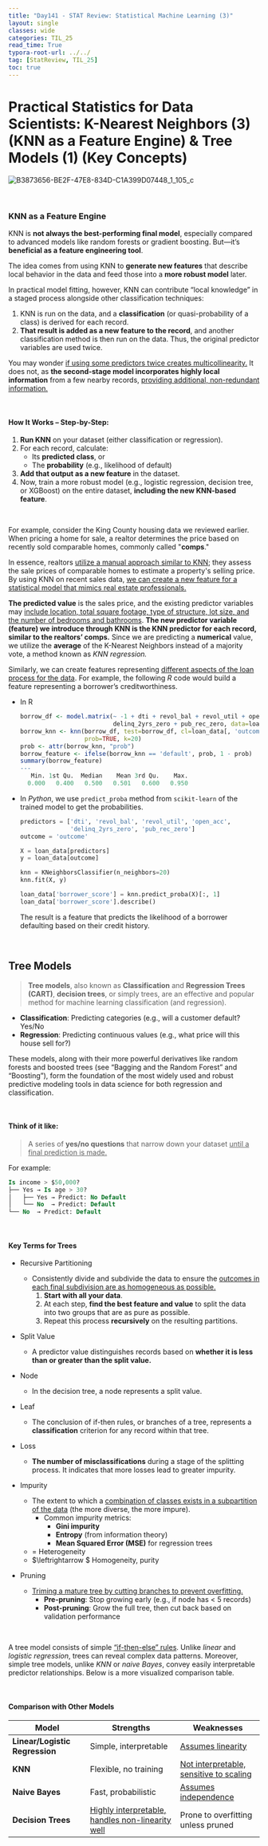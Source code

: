 ```yaml
---
title: "Day141 - STAT Review: Statistical Machine Learning (3)"
layout: single
classes: wide
categories: TIL_25
read_time: True
typora-root-url: ../../
tag: [StatReview, TIL_25]
toc: true 
---
```


# Practical Statistics for Data Scientists: K-Nearest Neighbors (3) (KNN as a Feature Engine) & Tree Models (1) (Key Concepts)

![B3873656-BE2F-47E8-834D-C1A399D07448_1_105_c](../../images/2025-03-20-TIL25_Day141/B3873656-BE2F-47E8-834D-C1A399D07448_1_105_c.jpeg)

<br>

### KNN as a Feature Engine

KNN is **not always the best-performing final model**, especially compared to advanced models like random forests or gradient boosting. But—it’s **beneficial as a feature engineering tool**.

The idea comes from using KNN to **generate new features** that describe local behavior in the data and feed those into a **more robust model** later.

In practical model fitting, however, KNN can contribute “local knowledge” in a staged process alongside other classification techniques:

1. KNN is run on the data, and a **classification** (or quasi-probability of a class) is derived for each record.
2. **That result is added as a new feature to the record**, and another classification method is then run on the data. Thus, the original predictor variables are used twice.

You may wonder <u>if using some predictors twice creates multicollinearity.</u> It does not, as **the second-stage model incorporates highly local information** from a few nearby records, <u>providing additional, non-redundant information.</u> 

<br>

#### How It Works – Step-by-Step:

1. **Run KNN** on your dataset (either classification or regression).
2. For each record, calculate:
   - Its **predicted class**, or
   - The **probability** (e.g., likelihood of default)
3. **Add that output as a new feature** in the dataset.
4. Now, train a more robust model (e.g., logistic regression, decision tree, or XGBoost) on the entire dataset, **including the new KNN-based feature**.

<br>

For example, consider the King County housing data we reviewed earlier. When pricing a home for sale, a realtor determines the price based on recently sold comparable homes, commonly called "**comps**."

In essence, realtors <u>utilize a manual approach similar to KNN</u>; they assess the sale prices of comparable homes to estimate a property's selling price. By using KNN on recent sales data, <u>we can create a new feature for a statistical model that mimics real estate professionals.</u>

**The predicted value** is the sales price, and the existing predictor variables may <u>include location, total square footage, type of structure, lot size, and the number of bedrooms and bathrooms</u>. **The new predictor variable (feature) we introduce through KNN is the KNN predictor for each record, similar to the realtors’ comps.** Since we are predicting a **numerical** value, we utilize the **average** of the K-Nearest Neighbors instead of a majority vote, a method known as *KNN regression.*

Similarly, we can create features representing <u>different aspects of the loan process for the data</u>. For example, the following *R* code would build a feature representing a borrower’s creditworthiness.

- In R

  ```R
  borrow_df <- model.matrix(~ -1 + dti + revol_bal + revol_util + open_acc +
                            delinq_2yrs_zero + pub_rec_zero, data=loan_data)
  borrow_knn <- knn(borrow_df, test=borrow_df, cl=loan_data[, 'outcome'],
                    prob=TRUE, k=20)
  prob <- attr(borrow_knn, "prob")
  borrow_feature <- ifelse(borrow_knn == 'default', prob, 1 - prob)
  summary(borrow_feature)
  ---
     Min. 1st Qu.  Median    Mean 3rd Qu.    Max.
    0.000   0.400   0.500   0.501   0.600   0.950
  ```

- In *Python*, we use `predict_proba` method from `scikit-learn` of the trained model to get the probabilities.

  ```python
  predictors = ['dti', 'revol_bal', 'revol_util', 'open_acc',
                'delinq_2yrs_zero', 'pub_rec_zero']
  outcome = 'outcome'
  
  X = loan_data[predictors]
  y = loan_data[outcome]
  
  knn = KNeighborsClassifier(n_neighbors=20)
  knn.fit(X, y)
  
  loan_data['borrower_score'] = knn.predict_proba(X)[:, 1]
  loan_data['borrower_score'].describe()
  ```

  The result is a feature that predicts the likelihood of a borrower defaulting based on their credit history.

<br>

## Tree Models

> **Tree models**, also known as **Classification** and **Regression Trees (CART)**, **decision trees**, or simply trees, are an effective and popular method for machine learning classification (and regression). 

- **Classification**: Predicting categories (e.g., will a customer default? Yes/No
- **Regression**: Predicting continuous values (e.g., what price will this house sell for?)

These models, along with their more powerful derivatives like random forests and boosted trees (see “Bagging and the Random Forest” and “Boosting”), form the foundation of the most widely used and robust predictive modeling tools in data science for both regression and classification.

<br>

#### Think of it like:

> A series of **yes/no questions** that narrow down your dataset <u>until a final prediction is made.</u>

For example:

```sql
Is income > $50,000?
├── Yes → Is age > 30?
│   ├── Yes → Predict: No Default
│   └── No  → Predict: Default
└── No  → Predict: Default
```

<br>

#### Key Terms for Trees

- Recursive Partitioning
  - Consistently divide and subdivide the data to ensure the <u>outcomes in each final subdivision are as homogeneous as possible.</u>
    1. **Start with all your data**.
    2. At each step, **find the best feature and value** to split the data into two groups that are as pure as possible.
    3. Repeat this process **recursively** on the resulting partitions.
- Split Value
  - A predictor value distinguishes records based on **whether it is less than or greater than the split value.**
- Node
  - In the decision tree, a node represents a split value.

- Leaf
  - The conclusion of if-then rules, or branches of a tree, represents a **classification** criterion for any record within that tree.

- Loss
  - **The number of misclassifications** during a stage of the splitting process. It indicates that more losses lead to greater impurity. 
- Impurity
  - The extent to which a <u>combination of classes exists in a subpartition of the data</u> (the more diverse, the more impure).
    - Common impurity metrics:
      - **Gini impurity**
      - **Entropy** (from information theory)
      - **Mean Squared Error (MSE)** for regression trees
  - $=$ Heterogeneity
  - $\leftrightarrow $ Homogeneity, purity
- Pruning
  - <u>Triming a mature tree by cutting branches to prevent overfitting.</u>
    - **Pre-pruning**: Stop growing early (e.g., if node has < 5 records)
    - **Post-pruning**: Grow the full tree, then cut back based on validation performance

<br>

A tree model consists of simple <u>“if-then-else” rules</u>. Unlike *linear* and *logistic* *regression*, trees can reveal complex data patterns. Moreover, simple tree models, unlike *KNN* or *naive Bayes*, convey easily interpretable predictor relationships. Below is a more visualized comparison table. 

<br>

#### Comparison with Other Models

| Model                          | Strengths                                               | Weaknesses                                     |
| ------------------------------ | ------------------------------------------------------- | ---------------------------------------------- |
| **Linear/Logistic Regression** | Simple, interpretable                                   | <u>Assumes linearity</u>                       |
| **KNN**                        | Flexible, no training                                   | <u>Not interpretable, sensitive to scaling</u> |
| **Naive Bayes**                | Fast, probabilistic                                     | <u>Assumes independence</u>                    |
| **Decision Trees**             | <u>Highly interpretable, handles non-linearity well</u> | Prone to overfitting unless pruned             |

<br><br>

